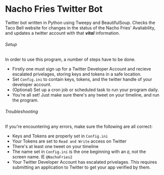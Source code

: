 # Nacho Fries Twitter Bot
    
Twitter bot written in Python using Tweepy and BeautifulSoup. Checks the Taco Bell website for changes in the status of the Nacho Fries' Avaliability, and updates a twitter account with that ***vital*** information.

###### Setup

In order to use this program, a number of steps have to be done. 
* Firstly one must sign up for a Twitter Developer Account and recieve escalated privelages, storing keys and tokens in a safe location.
* Set `Config.ini` to contain keys, tokens, and the twitter handle of your developer account.
* (Optional) Set up a cron job or scheduled task to run your program daily.
* You're all set! Just make sure there's any tweet on your timeline, and run the program.

###### Troubleshooting

If you're encountering any errors, make sure the following are all correct:
* Keys and Tokens are properly set in `Config.ini`
* Your Tokens are set to `Read and Write` access on Twitter
* There's at least one tweet on your timeline
* The name set in `Config.ini` is the one beginning with an `@`, not the screen name. IE `@NachoFries2`
* Your Twitter Developer Account has escalated privelages. This requires submitting an application to Twitter to get your app verified by them.

